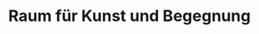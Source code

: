 ---
title: "Raum für Kunst und Begegnung"
url: /berlin/raum-fuer-kunst-und-begegnung/
shop: Kunst
---